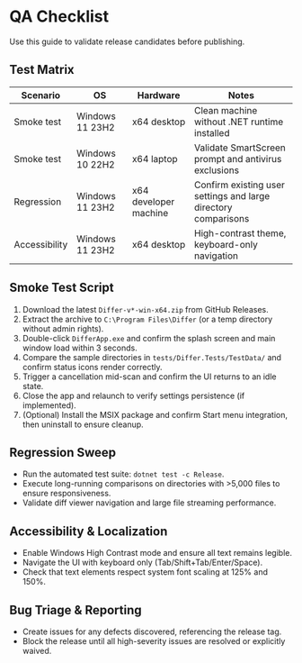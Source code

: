 # QA Checklist

Use this guide to validate release candidates before publishing.

## Test Matrix

| Scenario | OS | Hardware | Notes |
| --- | --- | --- | --- |
| Smoke test | Windows 11 23H2 | x64 desktop | Clean machine without .NET runtime installed |
| Smoke test | Windows 10 22H2 | x64 laptop | Validate SmartScreen prompt and antivirus exclusions |
| Regression | Windows 11 23H2 | x64 developer machine | Confirm existing user settings and large directory comparisons |
| Accessibility | Windows 11 23H2 | x64 desktop | High-contrast theme, keyboard-only navigation |

## Smoke Test Script

1. Download the latest `Differ-v*-win-x64.zip` from GitHub Releases.
2. Extract the archive to `C:\Program Files\Differ` (or a temp directory without admin rights).
3. Double-click `DifferApp.exe` and confirm the splash screen and main window load within 3 seconds.
4. Compare the sample directories in `tests/Differ.Tests/TestData/` and confirm status icons render correctly.
5. Trigger a cancellation mid-scan and confirm the UI returns to an idle state.
6. Close the app and relaunch to verify settings persistence (if implemented).
7. (Optional) Install the MSIX package and confirm Start menu integration, then uninstall to ensure cleanup.

## Regression Sweep

- Run the automated test suite: `dotnet test -c Release`.
- Execute long-running comparisons on directories with >5,000 files to ensure responsiveness.
- Validate diff viewer navigation and large file streaming performance.

## Accessibility & Localization

- Enable Windows High Contrast mode and ensure all text remains legible.
- Navigate the UI with keyboard only (Tab/Shift+Tab/Enter/Space).
- Check that text elements respect system font scaling at 125% and 150%.

## Bug Triage & Reporting

- Create issues for any defects discovered, referencing the release tag.
- Block the release until all high-severity issues are resolved or explicitly waived.

